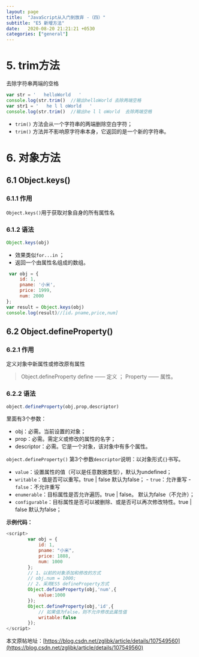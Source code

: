 ```yaml
---
layout: page
title:  "JavaScript从入门到放弃 -（四）"
subtitle: "E5 新增方法"
date:   2020-08-20 21:21:21 +0530
categories: ["general"]
---
```

# 5. trim方法
去除字符串两端的空格
```javascript
var str = '   helloWorld   '
console.log(str.trim()  //输出helloWorld 去除两端空格
var str1 = '   he l l oWorld   '
console.log(str.trim()  //输出he l l oWorld  去除两端空格
```
 - `trim()`  方法会从一个字符串的两端删除空白字符；
 - `trim()` 方法并不影响原字符串本身，它返回的是一个新的字符串。
# 6. 对象方法
## 6.1 Object.keys()
### 6.1.1 作用
`Object.keys()`用于获取对象自身的所有属性名

### 6.1.2 语法
```javascript
Object.keys(obj)
```
 - 效果类似`for...in` ；
 - 返回一个由属性名组成的数组。
```javascript
 var obj = {
     id: 1,
     pname: '小米',
     price: 1999,
     num: 2000
};
var result = Object.keys(obj)
console.log(result)//[id，pname,price,num]
```
## 6.2 Object.defineProperty()
### 6.2.1 作用
定义对象中新属性或修改原有属性
> Object.defineProperty
> define —— 定义 ；    Property —— 属性。
### 6.2.2 语法
```javascript
object.defineProperty(obj,prop,descriptor)
```
里面有3个参数：
 - obj：必需。当前设置的对象；
 - prop：必需。需定义或修改的属性的名字；
 - descriptor：必需。它是一个对象，该对象中有多个属性。

 `object.defineProperty()` 第3个参数`descriptor`说明：以对象形式`{}`书写。
 - `value`：设置属性的值（可以是任意数据类型），默认为undefined；
 - `writable`：值是否可以重写。true | false 默认为false；
             - `true`：允许重写 
             - `false`：不允许重写
 - `enumerable`：目标属性是否允许遍历。true | false。 默认为false（不允许）；
 - `configurable`：目标属性是否可以被删除、或是否可以再次修改特性。true | false 默认为false；

**示例代码：**
```javascript
<script>
        var obj = {
            id: 1,
            pname: "小米",
            price: 1888,
            num: 1000
        };
        // 1、以前的对象添加和修改的方式
        // obj.num = 1000;
        // 2、采用ES5 defineProperty方式
        Object.defineProperty(obj,'num',{
            value:1000
        });
        Object.defineProperty(obj,'id',{
            // 如果值为false，则不允许修改此属性值
            writable:false
        });
</script>
```

本文原帖地址：[https://blog.csdn.net/zglibk/article/details/107549560](https://blog.csdn.net/zglibk/article/details/107549560)
